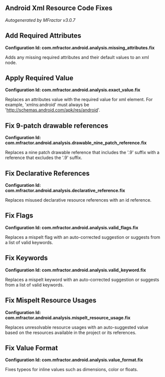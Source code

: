 ## Android Xml Resource Code Fixes
*Autogenerated by MFractor v3.0.7*
## Add Required Attributes

**Configuration Id: com.mfractor.android.analysis.missing_attributes.fix**

Adds any missing required attributes and their default values to an xml node.

## Apply Required Value

**Configuration Id: com.mfractor.android.analysis.exact_value.fix**

Replaces an attributes value with the required value for xml element. For example, 'xmlns:android' must always be 'http://schemas.android.com/apk/res/android'.

## Fix 9-patch drawable references

**Configuration Id: com.mfractor.android.analysis.drawable_nine_patch_reference.fix**

Replaces a nine patch drawable reference that includes the '.9' suffix with a reference that excludes the '.9' suffix.

## Fix Declarative References

**Configuration Id: com.mfractor.android.analysis.declarative_reference.fix**

Replaces misused declarative resource references with an id reference.

## Fix Flags

**Configuration Id: com.mfractor.android.analysis.valid_flags.fix**

Replaces a mispelt flag with an auto-corrected suggestion or suggests from a list of valid keywords.

## Fix Keywords

**Configuration Id: com.mfractor.android.analysis.valid_keyword.fix**

Replaces a mispelt keyword with an auto-corrected suggestion or suggests from a list of valid keywords.

## Fix Mispelt Resource Usages

**Configuration Id: com.mfractor.android.analysis.mispelt_resource_usage.fix**

Replaces unresolvable resource usages with an auto-suggested value based on the resources available in the project or its references.

## Fix Value Format

**Configuration Id: com.mfractor.android.analysis.value_format.fix**

Fixes typeos for inline values such as dimensions, color or floats.

